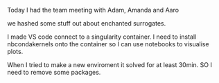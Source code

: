 Today I had the team meeting with Adam, Amanda and Aaro

we hashed some stuff out about enchanted surrogates. 

I made VS code connect to a singularity container. I need to install nbcondakernels onto the container so I can use notebooks to visualise plots. 

When I tried to make a new enviroment it solved for at least 30min. SO I need to remove some packages.

